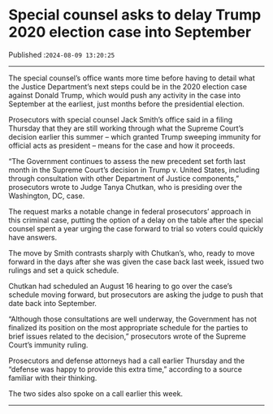 # Special counsel asks to delay Trump 2020 election case into September

Published :`2024-08-09 13:20:25`

---

The special counsel’s office wants more time before having to detail what the Justice Department’s next steps could be in the 2020 election case against Donald Trump, which would push any activity in the case into September at the earliest, just months before the presidential election.

Prosecutors with special counsel Jack Smith’s office said in a filing Thursday that they are still working through what the Supreme Court’s decision earlier this summer – which granted Trump sweeping immunity for official acts as president – means for the case and how it proceeds.

“The Government continues to assess the new precedent set forth last month in the Supreme Court’s decision in Trump v. United States, including through consultation with other Department of Justice components,” prosecutors wrote to Judge Tanya Chutkan, who is presiding over the Washington, DC, case.

The request marks a notable change in federal prosecutors’ approach in this criminal case, putting the option of a delay on the table after the special counsel spent a year urging the case forward to trial so voters could quickly have answers.

The move by Smith contrasts sharply with Chutkan’s, who, ready to move forward in the days after she was given the case back last week, issued two rulings and set a quick schedule.

Chutkan had scheduled an August 16 hearing to go over the case’s schedule moving forward, but prosecutors are asking the judge to push that date back into September.

“Although those consultations are well underway, the Government has not finalized its position on the most appropriate schedule for the parties to brief issues related to the decision,” prosecutors wrote of the Supreme Court’s immunity ruling.

Prosecutors and defense attorneys had a call earlier Thursday and the “defense was happy to provide this extra time,” according to a source familiar with their thinking.

The two sides also spoke on a call earlier this week.

---

